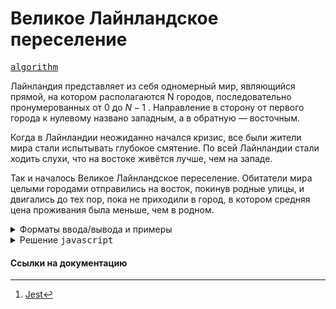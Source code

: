# Великое Лайнландское переселение

[<kbd>algorithm</kbd>](https://contest.yandex.ru/contest/66794/problems/B/)

Лайнландия представляет из себя одномерный мир, являющийся прямой, на котором располагаются N городов, последовательно пронумерованных от $0$ до $N - 1$ . Направление в сторону от первого города к нулевому названо западным, а в обратную — восточным.

Когда в Лайнландии неожиданно начался кризис, все были жители мира стали испытывать глубокое смятение. По всей Лайнландии стали ходить слухи, что на востоке живётся лучше, чем на западе.

Так и началось Великое Лайнландское переселение. Обитатели мира целыми городами отправились на восток, покинув родные улицы, и двигались до тех пор, пока не приходили в город, в котором средняя цена проживания была меньше, чем в родном.

<details>
<summary>Форматы ввода/вывода и примеры</summary>

## Формат ввода

В первой строке дано одно число $N$ $(2 \leq N \leq 10^5)$ — количество городов в Лайнландии. Во второй строке дано N чисел $a_i$ $(0 \leq a_i \leq 10^9 )$ — средняя цена проживания в городах с нулевого по $(N - 1)$-й соответственно.

## Формат вывода

Для каждого города в порядке с нулевого по $(N - 1)$-ый выведите номер города, в который переселятся его изначальные жители. Если жители города не остановятся в каком-либо другом городе, отправившись в Восточное Бесконечное Ничто, выведите $-1$.

### Пример 1

<table width = "100%">
<tr>
<th>Ввод</th> <th>Вывод</th>
</tr>
<tr valign="top">
<td><pre>
<code>10
1 2 3 2 1 4 2 5 3 1
</code></pre></td>

<td><pre>
<code>-1 4 3 4 -1 6 9 8 9 -1 
</code></pre></td>
</tr>
</table>

</details>

<details>
<summary>Решение <kbd>javascript</kbd></summary>

### 1. Установка зависимостей

```bash
npm install             # Установка зависимостей
```

### 2. Запуск тестирования решения в среде Jest[^1]

```bash
npm run test            # Unit-тестирование
```

</details>

#### Ссылки на документацию

[^1]: [Jest](https://jestjs.io/docs/getting-started)
